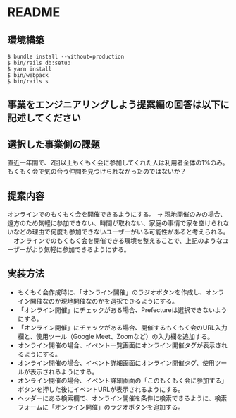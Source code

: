 # README

## 環境構築
```
$ bundle install --without=production
$ bin/rails db:setup
$ yarn install
$ bin/webpack
$ bin/rails s
```

## 事業をエンジニアリングしよう提案編の回答は以下に記述してください

## 選択した事業側の課題
直近一年間で、2回以上もくもく会に参加してくれた人は利用者全体の1%のみ。もくもく会で気の合う仲間を見つけられなかったのではないか？

## 提案内容
オンラインでのもくもく会を開催できるようにする。
→ 現地開催のみの場合、遠方のため気軽に参加できない、時間が取れない、家庭の事情で家を空けられないなどの理由で何度も参加できないユーザーがいる可能性があると考えられる。
　オンラインでのもくもく会を開催できる環境を整えることで、上記のようなユーザーがより気軽に参加できるようにする。

## 実装方法
- もくもく会作成時に、「オンライン開催」のラジオボタンを作成し、オンライン開催なのか現地開催なのかを選択できるようにする。
- 「オンライン開催」にチェックがある場合、Prefectureは選択できないようにする。
- 「オンライン開催」にチェックがある場合、開催するもくもく会のURL入力欄と、使用ツール（Google Meet、Zoomなど）の入力欄を追加する。
- オンライン開催の場合、イベント一覧画面にオンライン開催タグが表示されるようにする。
- オンライン開催の場合、イベント詳細画面にオンライン開催タグ、使用ツールが表示されるようにする。
- オンライン開催の場合、イベント詳細画面の「このもくもく会に参加する」ボタンを押した後にイベントURLが表示されるようにする。
- ヘッダーにある検索欄で、オンライン開催を条件に検索できるように、検索フォームに「オンライン開催」のラジオボタンを追加する。